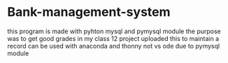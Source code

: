 # Bank-management-system
this program is made with pyhton mysql and pymysql module 
the purpose was to get good grades in my class 12 project 
uploaded this to maintain a record
can be used with anaconda and thonny not vs ode due to pymysql module
